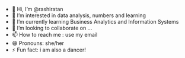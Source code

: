 - 👋 Hi, I’m @rashiratan
- 👀 I’m interested in data analysis, numbers and learning
- 🌱 I’m currently learning Business Analytics and Information Systems
- 💞️ I’m looking to collaborate on ...
- 📫 How to reach me : use my email
- 😄 Pronouns: she/her
- ⚡ Fun fact: i am also a dancer!

<!---
rashiratan/rashiratan is a ✨ special ✨ repository because its `README.md` (this file) appears on your GitHub profile.
You can click the Preview link to take a look at your changes.
--->
